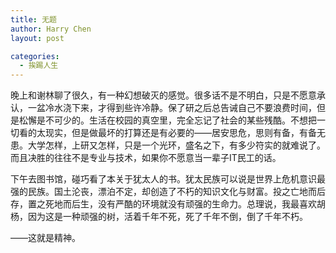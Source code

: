 ```yaml
---
title: 无题
author: Harry Chen
layout: post

categories:
  - 挨踢人生
---
```


  晚上和谢林聊了很久，有一种幻想破灭的感觉。很多话不是不明白，只是不愿意承认，一盆冷水浇下来，才得到些许冷静。保了研之后总告诫自己不要浪费时间，但是松懈是不可少的。生活在校园的真空里，完全忘记了社会的某些残酷。不想把一切看的太现实，但是做最坏的打算还是有必要的——居安思危，思则有备，有备无患。大学怎样，上研又怎样，只是一个光环，盛名之下，有多少符实的就难说了。而且决胜的往往不是专业与技术，如果你不愿意当一辈子IT民工的话。

  下午去图书馆，碰巧看了本关于犹太人的书。犹太民族可以说是世界上危机意识最强的民族。国土沦丧，漂泊不定，却创造了不朽的知识文化与财富。投之亡地而后存，置之死地而后生，没有严酷的环境就没有顽强的生命力。总理说，我最喜欢胡杨，因为这是一种顽强的树，活着千年不死，死了千年不倒，倒了千年不朽。

  ——这就是精神。
